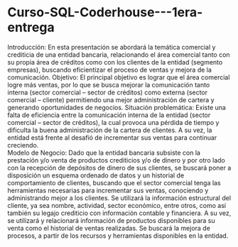 # Curso-SQL-Coderhouse---1era-entrega

Introducción:
En esta presentación se abordará la temática comercial y crediticia de una entidad bancaria, relacionando el área comercial tanto con su propia área de créditos como con los clientes de la entidad (segmento empresas), buscando eficientizar el proceso de ventas y mejora de la comunicación. 
Objetivo:
El principal objetivo es lograr que el área comercial logre más ventas, por lo que se busca mejorar la comunicación tanto interna (sector comercial – sector de créditos) como externa (sector comercial – cliente) permitiendo una mejor administración de cartera y generando oportunidades de negocios. 
Situación problemática:
Existe una falta de eficiencia entre la comunicación interna de la entidad (sector comercial – sector de créditos), la cual provoca una pérdida de tiempo y dificulta la buena administración de la cartera de clientes. A su vez, la entidad está frente al desafió de incrementar sus ventas para continuar creciendo.  
Modelo de Negocio:
Dado que la entidad bancaria subsiste con la prestación y/o venta de productos crediticios y/o de dinero y por otro lado con la recepción de depósitos de dinero de sus clientes, se buscará poner a disposición un esquema ordenado de datos y un historial de comportamiento de clientes, buscando que el sector comercial tenga las herramientas necesarias para incrementar sus ventas, conociendo y administrando mejor a los clientes. 
Se utilizará la información estructural del cliente, ya sea nombre, actividad, sector económico, entre otros, como así también su legajo crediticio con información contable y financiera.  A su vez, se utilizará y relacionará información de productos disponibles para su venta como el historial de ventas realizadas. 
Se buscará la mejora de procesos, a partir de los recursos y herramientas disponibles en la entidad. 
